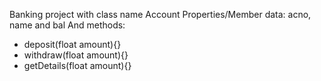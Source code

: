 Banking project with class name Account
Properties/Member data: acno, name and bal
And methods:
 - deposit(float amount){}
 - withdraw(float amount){}
 - getDetails(float amount){}